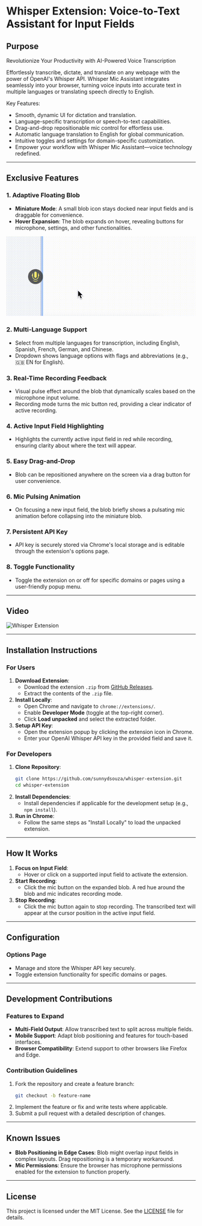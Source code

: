 # **Whisper Extension: Voice-to-Text Assistant for Input Fields**

## **Purpose**
Revolutionize Your Productivity with AI-Powered Voice Transcription

Effortlessly transcribe, dictate, and translate on any webpage with the power of OpenAI's Whisper API. Whisper Mic Assistant integrates seamlessly into your browser, turning voice inputs into accurate text in multiple languages or translating speech directly to English.

Key Features:

- Smooth, dynamic UI for dictation and translation.
- Language-specific transcription or speech-to-text capabilities.
- Drag-and-drop repositionable mic control for effortless use.
- Automatic language translation to English for global communication.
- Intuitive toggles and settings for domain-specific customization.
- Empower your workflow with Whisper Mic Assistant—voice technology redefined.
---

## **Exclusive Features**
### **1. Adaptive Floating Blob**
- **Miniature Mode**: A small blob icon stays docked near input fields and is draggable for convenience.
- **Hover Expansion**: The blob expands on hover, revealing buttons for microphone, settings, and other functionalities.

![Extension in action](docs/in_action.gif)

### **2. Multi-Language Support**
- Select from multiple languages for transcription, including English, Spanish, French, German, and Chinese.
- Dropdown shows language options with flags and abbreviations (e.g., 🇬🇧 EN for English).

### **3. Real-Time Recording Feedback**
- Visual pulse effect around the blob that dynamically scales based on the microphone input volume.
- Recording mode turns the mic button red, providing a clear indicator of active recording.

### **4. Active Input Field Highlighting**
- Highlights the currently active input field in red while recording, ensuring clarity about where the text will appear.

### **5. Easy Drag-and-Drop**
- Blob can be repositioned anywhere on the screen via a drag button for user convenience.

### **6. Mic Pulsing Animation**
- On focusing a new input field, the blob briefly shows a pulsating mic animation before collapsing into the miniature blob.

### **7. Persistent API Key**
- API key is securely stored via Chrome's local storage and is editable through the extension's options page.

### **8. Toggle Functionality**
- Toggle the extension on or off for specific domains or pages using a user-friendly popup menu.

---

## **Video**

![Whisper Extension](https://youtu.be/-2meGMWIkfU?si=vIdS2cyg5gMpN9Dp)


---

## **Installation Instructions**

### **For Users**
1. **Download Extension**: 
   - Download the extension `.zip` from [GitHub Releases](https://github.com/sunnydsouza/WhisperWrite).
   - Extract the contents of the `.zip` file.
2. **Install Locally**:
   - Open Chrome and navigate to `chrome://extensions/`.
   - Enable **Developer Mode** (toggle at the top-right corner).
   - Click **Load unpacked** and select the extracted folder.
3. **Setup API Key**:
   - Open the extension popup by clicking the extension icon in Chrome.
   - Enter your OpenAI Whisper API key in the provided field and save it.

### **For Developers**
1. **Clone Repository**:
   ```bash
   git clone https://github.com/sunnydsouza/whisper-extension.git
   cd whisper-extension
   ```
2. **Install Dependencies**:
   - Install dependencies if applicable for the development setup (e.g., `npm install`).
3. **Run in Chrome**:
   - Follow the same steps as "Install Locally" to load the unpacked extension.

---

## **How It Works**
1. **Focus on Input Field**:
   - Hover or click on a supported input field to activate the extension.
2. **Start Recording**:
   - Click the mic button on the expanded blob. A red hue around the blob and mic indicates recording mode.
3. **Stop Recording**:
   - Click the mic button again to stop recording. The transcribed text will appear at the cursor position in the active input field.

---

## **Configuration**
### **Options Page**
- Manage and store the Whisper API key securely.
- Toggle extension functionality for specific domains or pages.

---

## **Development Contributions**
### **Features to Expand**
- **Multi-Field Output**: Allow transcribed text to split across multiple fields.
- **Mobile Support**: Adapt blob positioning and features for touch-based interfaces.
- **Browser Compatibility**: Extend support to other browsers like Firefox and Edge.

### **Contribution Guidelines**
1. Fork the repository and create a feature branch:
   ```bash
   git checkout -b feature-name
   ```
2. Implement the feature or fix and write tests where applicable.
3. Submit a pull request with a detailed description of changes.

---

## **Known Issues**
- **Blob Positioning in Edge Cases**: Blob might overlap input fields in complex layouts. Drag repositioning is a temporary workaround.
- **Mic Permissions**: Ensure the browser has microphone permissions enabled for the extension to function properly.



---

## **License**
This project is licensed under the MIT License. See the [LICENSE](https://github.com/sunnydsouza/whisper-extension/blob/main/LICENSE) file for details.


